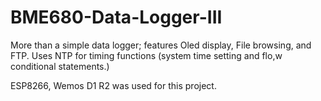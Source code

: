 # BME680-Data-Logger-III
More than a simple data logger; features Oled display, File browsing, and FTP.
Uses NTP for timing functions (system time setting and flo,w conditional statements.)

ESP8266, Wemos D1 R2 was used for this project.

